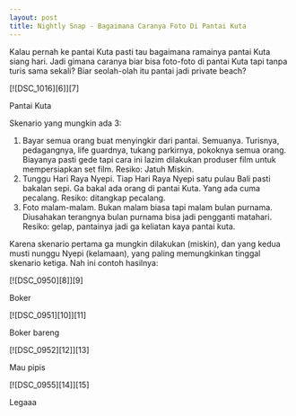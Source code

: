 ```yaml
---
layout: post
title: Nightly Snap - Bagaimana Caranya Foto Di Pantai Kuta
---
```

Kalau pernah ke pantai Kuta pasti tau bagaimana ramainya pantai Kuta siang
hari. Jadi gimana caranya biar bisa foto-foto di pantai Kuta tapi tanpa turis
sama sekali? Biar seolah-olah itu pantai jadi private beach?

<div markdown="1" class="border">
[![DSC_1016][6]][7]

   [6]: http://lh3.ggpht.com/_jwSLTQWHss4/S__ZPHBzRTI/AAAAAAAABPc/M80_vDqRpV4/DSC_1016_thumb%5B2%5D.jpg?imgmax=800 (Pantai Kuta siang hari)
   [7]: http://lh6.ggpht.com/_jwSLTQWHss4/S__ZLSn1h2I/AAAAAAAABPY/V_70eLqs6DY/s1600-h/DSC_1016%5B4%5D.jpg

Pantai Kuta
</div>
  
Skenario yang mungkin ada 3:

1. Bayar semua orang buat menyingkir dari pantai. Semuanya. Turisnya, pedagangnya, life guardnya, tukang parkirnya, pokoknya semua orang. Biayanya pasti gede tapi cara ini lazim dilakukan produser film untuk mempersiapkan set film. Resiko: Jatuh Miskin.  
2. Tunggu Hari Raya Nyepi. Tiap Hari Raya Nyepi satu pulau Bali pasti bakalan sepi. Ga bakal ada orang di pantai Kuta. Yang ada cuma pecalang. Resiko: ditangkap pecalang.  
3. Foto malam-malam. Bukan malam biasa tapi malam bulan purnama. Diusahakan terangnya bulan purnama bisa jadi pengganti matahari. Resiko: gelap, pantainya jadi ga keliatan kaya pantai kuta.

Karena skenario pertama ga mungkin dilakukan (miskin), dan yang kedua musti
nunggu Nyepi (kelamaan), yang paling memungkinkan tinggal skenario ketiga. Nah
ini contoh hasilnya:

<div markdown="1" class="border">
[![DSC_0950][8]][9]

   [8]: http://lh3.ggpht.com/_jwSLTQWHss4/S_24tKSVVYI/AAAAAAAABOw/XxAZG3hG-OE/DSC_0950_thumb%5B2%5D.jpg?imgmax=800 (DSC_0950)
   [9]: http://lh3.ggpht.com/_jwSLTQWHss4/S_24rHvVSEI/AAAAAAAABOs/QKwaJWjpb5Q/s1600-h/DSC_0950%5B4%5D.jpg

Boker
</div>

<div markdown="1" class="border">
[![DSC_0951][10]][11]

   [10]: http://lh5.ggpht.com/_jwSLTQWHss4/S_24wwjU2GI/AAAAAAAABO4/xAdLiaSuidA/DSC_0951_thumb%5B3%5D.jpg?imgmax=800 (DSC_0951)
   [11]: http://lh6.ggpht.com/_jwSLTQWHss4/S_24uismmSI/AAAAAAAABO0/RvVA1TV48U8/s1600-h/DSC_0951%5B5%5D.jpg

Boker bareng
</div>

<div markdown="1" class="border">
[![DSC_0952][12]][13]

   [12]: http://lh4.ggpht.com/_jwSLTQWHss4/S_24z0JnxQI/AAAAAAAABPA/nMe-ASQ4ezY/DSC_0952_thumb%5B2%5D.jpg?imgmax=800 (DSC_0952)
   [13]: http://lh3.ggpht.com/_jwSLTQWHss4/S_24yf4A3oI/AAAAAAAABO8/BHRuIt7MzqE/s1600-h/DSC_0952%5B4%5D.jpg

Mau pipis
</div>

<div markdown="1" class="border">
[![DSC_0955][14]][15]

   [14]: http://lh5.ggpht.com/_jwSLTQWHss4/S_243S8-kuI/AAAAAAAABPI/IE0y4gAHHg8/DSC_0955_thumb%5B2%5D.jpg?imgmax=800 (DSC_0955)
   [15]: http://lh5.ggpht.com/_jwSLTQWHss4/S_241Go3E6I/AAAAAAAABPE/rsbeHOARZ0w/s1600-h/DSC_0955%5B4%5D.jpg

Legaaa
</div>